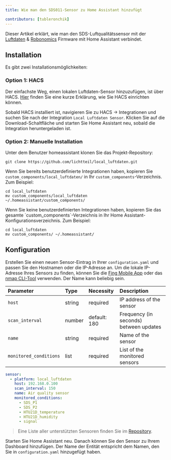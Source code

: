 ```yaml
---
title: Wie man den SDS011-Sensor zu Home Assistant hinzufügt

contributors: [tubleronchik]
---
```


Dieser Artikel erklärt, wie man den SDS-Luftqualitätssensor mit der [Luftdaten](https://github.com/opendata-stuttgart/sensors-software) & [Robonomics](https://github.com/airalab/sensors-software) Firmware mit Home Assistant verbindet.

## Installation 
Es gibt zwei Installationsmöglichkeiten:

### Option 1: HACS

Der einfachste Weg, einen lokalen Luftdaten-Sensor hinzuzufügen, ist über HACS. [Hier](https://hacs.xyz/docs/setup/download/) finden Sie eine kurze Erklärung, wie Sie HACS einrichten können.

Sobald HACS installiert ist, navigieren Sie zu HACS -> Integrationen und suchen Sie nach der Integration `Local Luftdaten Sensor`. Klicken Sie auf die Download-Schaltfläche und starten Sie Home Assistant neu, sobald die Integration heruntergeladen ist.
<robo-wiki-picture src="sds-hacs.png"/>

### Option 2: Manuelle Installation

Unter dem Benutzer homeassistant klonen Sie das Projekt-Repository:

<code-helper copy>

  ```shell
  git clone https://github.com/lichtteil/local_luftdaten.git
  ```
</code-helper>

Wenn Sie bereits benutzerdefinierte Integrationen haben, kopieren Sie `custom_components/local_luftdaten/` in Ihr `custom_components`-Verzeichnis. Zum Beispiel:

<code-helper copy>

  ```
  cd local_luftdaten
  mv custom_components/local_luftdaten ~/.homeassistant/custom_components/
  ```
</code-helper>
Wenn Sie keine benutzerdefinierten Integrationen haben, kopieren Sie das gesamte `custom_components`-Verzeichnis in Ihr Home Assistant-Konfigurationsverzeichnis. Zum Beispiel:

<code-helper copy>

  ```
  cd local_luftdaten
  mv custom_components/ ~/.homeassistant/
  ```
</code-helper>

## Konfiguration

Erstellen Sie einen neuen Sensor-Eintrag in Ihrer `configuration.yaml` und passen Sie den Hostnamen oder die IP-Adresse an. Um die lokale IP-Adresse Ihres Sensors zu finden, können Sie die [Fing Mobile App](https://www.fing.com/products) oder das [nmap CLI-Tool](https://vitux.com/find-devices-connected-to-your-network-with-nmap/) verwenden. Der Name kann beliebig sein.

|Parameter              |Type    | Necessity    | Description
|:----------------------|:-------|:------------ |:------------
|`host`                 | string | required     | IP address of the sensor
|`scan_interval`        | number | default: 180 | Frequency (in seconds) between updates
|`name`                 | string | required     | Name of the sensor
|`monitored_conditions` | list   | required     | List of the monitored sensors

<code-helper copy>

  ```yaml
  sensor:
    - platform: local_luftdaten
      host: 192.168.0.100
      scan_interval: 150
      name: Air quality sensor
      monitored_conditions:
        - SDS_P1
        - SDS_P2
        - HTU21D_temperature
        - HTU21D_humidity
        - signal
  ```
</code-helper>

> Eine Liste aller unterstützten Sensoren finden Sie im [Repository](https://github.com/lichtteil/local_luftdaten).

Starten Sie Home Assistant neu.
Danach können Sie den Sensor zu Ihrem Dashboard hinzufügen. Der Name der Entität entspricht dem Namen, den Sie in `configuration.yaml` hinzugefügt haben.
<robo-wiki-picture src="sds-configuration-card.png"/>